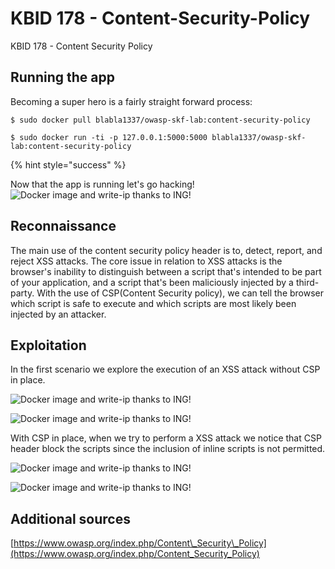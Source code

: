 # KBID 178 - Content-Security-Policy

KBID 178 - Content Security Policy

## Running the app

Becoming a super hero is a fairly straight forward process:

```text
$ sudo docker pull blabla1337/owasp-skf-lab:content-security-policy
```

```text
$ sudo docker run -ti -p 127.0.0.1:5000:5000 blabla1337/owasp-skf-lab:content-security-policy
```

{% hint style="success" %}

Now that the app is running let's go hacking! ![Docker image and write-ip thanks to ING!](https://github.com/blabla1337/skf-labs/tree/3dc6dc14b5c176c8889318d4ea3fb3bc1cff49a5/.gitbook/assets/ING_Primary_Logo.png)

## Reconnaissance

The main use of the content security policy header is to, detect, report, and reject XSS attacks. The core issue in relation to XSS attacks is the browser's inability to distinguish between a script that's intended to be part of your application, and a script that's been maliciously injected by a third-party. With the use of CSP\(Content Security policy\), we can tell the browser which script is safe to execute and which scripts are most likely been injected by an attacker.

## Exploitation

In the first scenario we explore the execution of an XSS attack without CSP in place.

![Docker image and write-ip thanks to ING!](https://github.com/blabla1337/skf-labs/tree/3dc6dc14b5c176c8889318d4ea3fb3bc1cff49a5/.gitbook/assets/XSS%20without%20CSP.png)

![Docker image and write-ip thanks to ING!](https://github.com/blabla1337/skf-labs/tree/3dc6dc14b5c176c8889318d4ea3fb3bc1cff49a5/.gitbook/assets/XSS%20without%20CSP1.png)

With CSP in place, when we try to perform a XSS attack we notice that CSP header block the scripts since the inclusion of inline scripts is not permitted.

![Docker image and write-ip thanks to ING!](https://github.com/blabla1337/skf-labs/tree/3dc6dc14b5c176c8889318d4ea3fb3bc1cff49a5/.gitbook/assets/XSS%20with%20CSP.png)

![Docker image and write-ip thanks to ING!](https://github.com/blabla1337/skf-labs/tree/3dc6dc14b5c176c8889318d4ea3fb3bc1cff49a5/.gitbook/assets/XSS%20with%20CSP1.png)

## Additional sources

[https://www.owasp.org/index.php/Content\_Security\_Policy](https://www.owasp.org/index.php/Content_Security_Policy)

